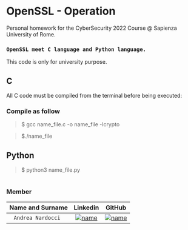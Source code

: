 # OpenSSL - Operation 
Personal homework for the CyberSecurity 2022 Course @ Sapienza University of Rome.

### `OpenSSL meet C language and Python language.`

This code is only for university purpose.

## C

All C code must be compiled from the terminal before being executed:

### Compile as follow 
> $ gcc name_file.c -o name_file -lcrypto

> $./name_file

## Python
> $ python3 name_file.py

# 
#

### Member

| **Name and Surname** | **Linkedin** | **GitHub** |
| :---: | :---: | :---: |
| `Andrea Nardocci ` | [![name](https://github.com/nardoz-dev/projectName/blob/main/docs/sharedpictures/LogoIn.png)](https://www.linkedin.com/in/andrea-nardocci) | [![name](https://github.com/nardoz-dev/projectName/blob/main/docs/sharedpictures/GitHubLogo.png)](https://github.com/nardoz-dev) | 
